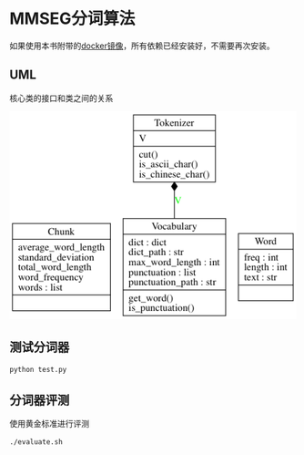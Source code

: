 # MMSEG分词算法

如果使用本书附带的[docker镜像](https://hub.docker.com/r/chatopera/qna-book/)，所有依赖已经安装好，不需要再次安装。

## UML

核心类的接口和类之间的关系

<img src="./classes.png" width="600">


## 测试分词器
```
python test.py
```

## 分词器评测
使用黄金标准进行评测

```
./evaluate.sh
```